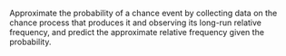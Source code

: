 Approximate the probability of a chance event by collecting data on the chance process that produces it and observing its long-run relative frequency, and predict the approximate relative frequency given the probability. 
